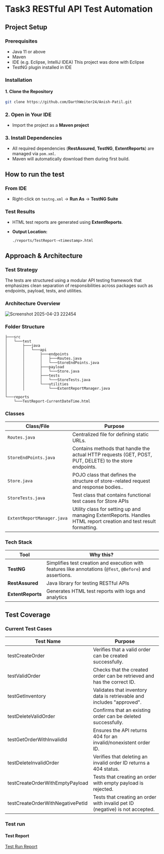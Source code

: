 # Task3 RESTful API Test Automation

## Project Setup

### Prerequisites
- Java 11 or above  
- Maven  
- IDE (e.g. Eclipse, IntelliJ IDEA) This project was done with Eclipse    
- TestNG plugin installed in IDE

### Installation

#### 1. Clone the Repository

```bash
git clone https://github.com/DarthWeiter24/Anish-Patil.git
```
### 2. Open in Your IDE

- Import the project as a **Maven project**  

### 3. Install Dependencies

- All required dependencies (**RestAssured**, **TestNG**, **ExtentReports**) are managed via `pom.xml`.
- Maven will automatically download them during first build.

## How to run the test
### From IDE

- Right-click on `testng.xml` → **Run As** → **TestNG Suite**
  
### Test Results

 - HTML test reports are generated using **ExtentReports**.

 - **Output Location:**

    `./reports/TestReport-<timestamp>.html`

## Approach & Architecture

### Test Strategy

The tests are structured using a modular API testing framework that emphasizes clean separation of responsibilities across packages such as endpoints, payload, tests, and utilities. 

### Architecture Overview

![Screenshot 2025-04-23 222454](https://github.com/user-attachments/assets/eb74a192-f6f4-4a40-aac0-5403b1f7d999)

### Folder Structure

```
├───src
│   └───test
│       ├───java
│       │   └───api
│       │       ├───endpoints
│       │       │   ├───Routes.java
│       │       │   └───StoreEndPoints.java
│       │       ├───payload
│       │       │   └───Store.java
│       │       ├───tests
│       │       │   └───StoreTests.java
│       │       └───utilities
│       │           └───ExtentReportManager.java
│
└───reports
    └───TestReport-CurrentDateTime.html  

```

### Classes

| Class/File                | Purpose                                                                                           |
|---------------------------|---------------------------------------------------------------------------------------------------|
| `Routes.java`             | Centralized file for defining static URLs.                      |
| `StoreEndPoints.java`     | Contains methods that handle the actual HTTP requests (GET, POST, PUT, DELETE) to the store endpoints. |
| `Store.java`              | POJO class that defines the structure of store-related request and response bodies.. |
| `StoreTests.java`         | Test class that contains functional test cases for Store APIs |
| `ExtentReportManager.java`| Utility class for setting up and managing ExtentReports. Handles HTML report creation and test result formatting. |


### Tech Stack

| Tool           | Why this?                                                                 |
|----------------|-------------------------------------------------------------------------|
| **TestNG**     | Simplifies test creation and execution with features like annotations (`@Test`, `@Before`) and assertions. |
| **RestAssured**| Java library for testing RESTful APIs  |
| **ExtentReports** | Generates HTML test reports with logs and analytics                |

## Test Coverage

### Current Test Cases

| Test Name                         | Purpose                                                                 |
|----------------------------------|-------------------------------------------------------------------------|
| testCreateOrder                  | Verifies that a valid order can be created successfully.               |
| testValidOrder                   | Checks that the created order can be retrieved and has the correct ID. |
| testGetInventory                 | Validates that inventory data is retrievable and includes "approved".  |
| testDeleteValidOrder             | Confirms that an existing order can be deleted successfully.           |
| testGetOrderWithInvalidId        | Ensures the API returns 404 for an invalid/nonexistent order ID.       |
| testDeleteInvalidOrder           | Verifies that deleting an invalid order ID returns a 404 status.       |
| testCreateOrderWithEmptyPayload  | Tests that creating an order with empty payload is rejected.           |
| testCreateOrderWithNegativePetId | Tests that creating an order with invalid pet ID (negative) is not accepted.   |


### Test run
#### Test Report

[Test Run Report](https://github.com/DarthWeiter24/Anish-Patil/blob/main/Task3_PetstoreAPIAutomation/reports/TestReport-2025-04-22_21-38-06.html)

